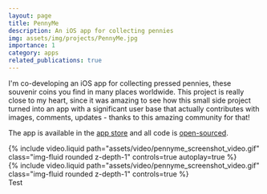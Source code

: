 ```yaml
---
layout: page
title: PennyMe
description: An iOS app for collecting pennies
img: assets/img/projects/PennyMe.jpg
importance: 1
category: apps
related_publications: true
---
```


I'm co-developing an iOS app for collecting pressed pennies, these souvenir coins you find in many places worldwide. This project is really close to my heart, since it was amazing to see how this small side project turned into an app with a significant user base that actually contributes with images, comments, updates - thanks to this amazing community for that! 

The app is available in the [app store](https://apps.apple.com/gb/app/pennylocator/id1635027001?platform=iphone) and all code is [open-sourced](https://github.com/jannisborn/PennyMe).

<div class="row mt-3">
    <div class="col-sm mt-3 mt-md-0">
        {% include video.liquid path="assets/video/pennyme_screenshot_video.gif" class="img-fluid rounded z-depth-1" controls=true autoplay=true %}
    </div>
    <div class="col-sm mt-3 mt-md-0">
        {% include video.liquid path="assets/video/pennyme_screenshot_video.gif" class="img-fluid rounded z-depth-1" controls=true %}
    </div>
</div>
<div class="caption">
    Test
</div>